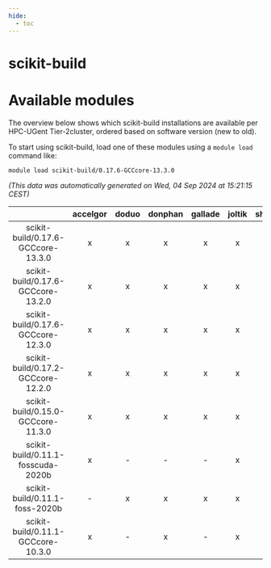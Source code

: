 ```yaml
---
hide:
  - toc
---
```


scikit-build
============

# Available modules


The overview below shows which scikit-build installations are available per HPC-UGent Tier-2cluster, ordered based on software version (new to old).

To start using scikit-build, load one of these modules using a `module load` command like:

```shell
module load scikit-build/0.17.6-GCCcore-13.3.0
```

*(This data was automatically generated on Wed, 04 Sep 2024 at 15:21:15 CEST)*  

| |accelgor|doduo|donphan|gallade|joltik|shinx|skitty|
| :---: | :---: | :---: | :---: | :---: | :---: | :---: | :---: |
|scikit-build/0.17.6-GCCcore-13.3.0|x|x|x|x|x|x|x|
|scikit-build/0.17.6-GCCcore-13.2.0|x|x|x|x|x|x|x|
|scikit-build/0.17.6-GCCcore-12.3.0|x|x|x|x|x|x|x|
|scikit-build/0.17.2-GCCcore-12.2.0|x|x|x|x|x|-|x|
|scikit-build/0.15.0-GCCcore-11.3.0|x|x|x|x|x|-|x|
|scikit-build/0.11.1-fosscuda-2020b|x|-|-|-|x|-|-|
|scikit-build/0.11.1-foss-2020b|-|x|x|x|x|-|x|
|scikit-build/0.11.1-GCCcore-10.3.0|x|-|x|-|x|-|-|
